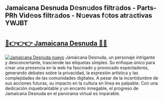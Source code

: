 ## Jamaicana Desnuda D𝚎sn𝚞dos filtr𝚊dos - Parts-PRh Vid𝚎os filtr𝚊dos - N𝚞evas f𝚘tos atr𝚊ctivas YWJBT

# <h2><a href="http://mb0gu8.tromn.icu/?c=Jamaicana+Desnuda">🔗👉👉👉 Jamaicana Desnuda 🔗🔗</a></h2>

[![Jamaicana Desnuda nuevo](https://i.imgur.com/pEAQMta.gif)](http://mb0gu8.tromn.icu/?c=Jamaicana+Desnuda)
Jamaicana Desnuda, un personaje intrigante y desconcertante, trasciende las etiquetas simples. Su enfoque único para crear una presencia en la web ha fascinado y provocado espectadores, generando debates sobre la privacidad, la expresión artística y las complejidades de las comunidades digitales. A pesar de la incertidumbre de sus acciones futuras, su impacto en la cultura en línea es palpable. Con una dedicación inquebrantable y un encanto innegable, el progreso de Jamaicana Desnuda en el panorama virtual es imparable.
